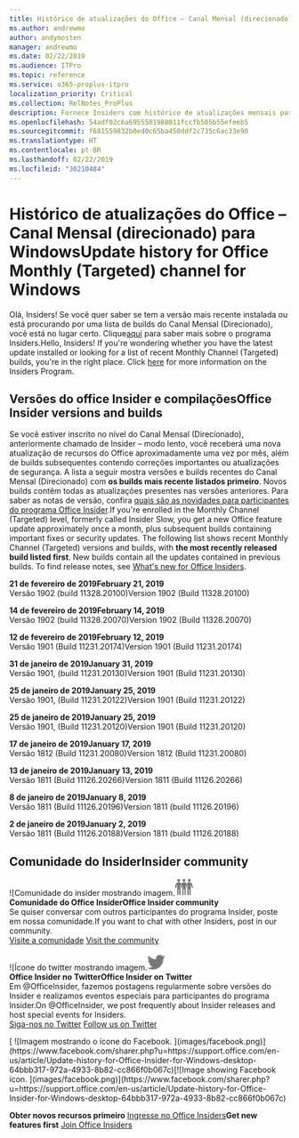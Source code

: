 ```yaml
---
title: Histórico de atualizações do Office – Canal Mensal (direcionado)
ms.author: andrewmo
author: andymosten
manager: andrewmo
ms.date: 02/22/2019
ms.audience: ITPro
ms.topic: reference
ms.service: o365-proplus-itpro
localization_priority: Critical
ms.collection: RelNotes_ProPlus
description: Fornece Insiders com histórico de atualizações mensais para os lançamentos do Canal Mensal Direcionado para a área de trabalho do Windows
ms.openlocfilehash: 54adf02c6a6955501988011fccfb505b55efeeb5
ms.sourcegitcommit: f681559832b0ed0c65ba450ddf2c735c6ac33e90
ms.translationtype: HT
ms.contentlocale: pt-BR
ms.lasthandoff: 02/22/2019
ms.locfileid: "30210484"
---
```

# <a name="update-history-for-office-monthly-targeted-channel-for-windows"></a><span data-ttu-id="dc342-103">Histórico de atualizações do Office – Canal Mensal (direcionado) para Windows</span><span class="sxs-lookup"><span data-stu-id="dc342-103">Update history for Office Monthly (Targeted) channel for Windows</span></span>

<span data-ttu-id="dc342-p101">Olá, Insiders! Se você quer saber se tem a versão mais recente instalada ou está procurando por uma lista de builds do Canal Mensal (Direcionado), você está no lugar certo.                                                                    Clique[aqui](https://insider.office.com/) para saber mais sobre o programa Insiders.</span><span class="sxs-lookup"><span data-stu-id="dc342-p101">Hello, Insiders! If you're wondering whether you have the latest update installed or looking for a list of recent Monthly Channel (Targeted) builds, you're in the right place. Click [here](https://insider.office.com/) for more information on the Insiders Program.</span></span>

## <a name="office-insider-versions-and-builds"></a><span data-ttu-id="dc342-107">Versões do office Insider e compilações</span><span class="sxs-lookup"><span data-stu-id="dc342-107">Office Insider versions and builds</span></span>

<span data-ttu-id="dc342-p102">Se você estiver inscrito no nível do Canal Mensal (Direcionado), anteriormente chamado de Insider – modo lento, você receberá uma nova atualização de recursos do Office aproximadamente uma vez por mês, além de builds subsequentes contendo correções importantes ou atualizações de segurança. A lista a seguir mostra versões e builds recentes do Canal Mensal (Direcionado) com **os builds mais recente listados primeiro**. Novos builds contêm todas as atualizações presentes nas versões anteriores. Para saber as notas de versão, confira [quais são as novidades para participantes do programa Office Insider](https://support.office.com/pt-BR/article/what-s-new-for-office-insiders-c152d1e2-96ff-4ce9-8c14-e74e13847a24).</span><span class="sxs-lookup"><span data-stu-id="dc342-p102">If you're enrolled in the Monthly Channel (Targeted) level, formerly called Insider Slow, you get a new Office feature update approximately once a month, plus subsequent builds containing important fixes or security updates. The following list shows recent Monthly Channel (Targeted) versions and builds, with **the most recently released build listed first**. New builds contain all the updates contained in previous builds. To find release notes, see [What's new for Office Insiders](https://support.office.com/pt-BR/article/what-s-new-for-office-insiders-c152d1e2-96ff-4ce9-8c14-e74e13847a24).</span></span>

<span data-ttu-id="dc342-112">**21 de fevereiro de 2019**</span><span class="sxs-lookup"><span data-stu-id="dc342-112">**February 21, 2019**</span></span><br/> <span data-ttu-id="dc342-113">Versão 1902 (build 11328.20100)</span><span class="sxs-lookup"><span data-stu-id="dc342-113">Version 1902 (Build 11328.20100)</span></span><br/>

<span data-ttu-id="dc342-114">**14 de fevereiro de 2019**</span><span class="sxs-lookup"><span data-stu-id="dc342-114">**February 14, 2019**</span></span><br/> <span data-ttu-id="dc342-115">Versão 1902 (build 11328.20070)</span><span class="sxs-lookup"><span data-stu-id="dc342-115">Version 1902 (Build 11328.20070)</span></span><br/>

<span data-ttu-id="dc342-116">**12 de fevereiro de 2019**</span><span class="sxs-lookup"><span data-stu-id="dc342-116">**February 12, 2019**</span></span><br/> <span data-ttu-id="dc342-117">Versão 1901 (Build 11231.20174)</span><span class="sxs-lookup"><span data-stu-id="dc342-117">Version 1901 (Build 11231.20174)</span></span><br/>

<span data-ttu-id="dc342-118">**31 de janeiro de 2019**</span><span class="sxs-lookup"><span data-stu-id="dc342-118">**January 31, 2019**</span></span><br/> <span data-ttu-id="dc342-119">Versão 1901, (build 11231.20130)</span><span class="sxs-lookup"><span data-stu-id="dc342-119">Version 1901 (Build 11231.20130)</span></span><br/> 

<span data-ttu-id="dc342-120">**25 de janeiro de 2019**</span><span class="sxs-lookup"><span data-stu-id="dc342-120">**January 25, 2019**</span></span><br/> <span data-ttu-id="dc342-121">Versão 1901, (Build 11231.20122)</span><span class="sxs-lookup"><span data-stu-id="dc342-121">Version 1901 (Build 11231.20122)</span></span><br/> 

<span data-ttu-id="dc342-122">**25 de janeiro de 2019**</span><span class="sxs-lookup"><span data-stu-id="dc342-122">**January 25, 2019**</span></span><br/> <span data-ttu-id="dc342-123">Versão 1901, (Build 11231.20120)</span><span class="sxs-lookup"><span data-stu-id="dc342-123">Version 1901 (Build 11231.20120)</span></span><br/> 

<span data-ttu-id="dc342-124">**17 de janeiro de 2019**</span><span class="sxs-lookup"><span data-stu-id="dc342-124">**January 17, 2019**</span></span><br/> <span data-ttu-id="dc342-125">Versão 1812 (Build 11231.20080)</span><span class="sxs-lookup"><span data-stu-id="dc342-125">Version 1812 (Build 11231.20080)</span></span><br/> 

<span data-ttu-id="dc342-126">**13 de janeiro de 2019**</span><span class="sxs-lookup"><span data-stu-id="dc342-126">**January 13, 2019**</span></span><br/> <span data-ttu-id="dc342-127">Versão 1811 (Build 11126.20266)</span><span class="sxs-lookup"><span data-stu-id="dc342-127">Version 1811 (Build 11126.20266)</span></span><br/>

<span data-ttu-id="dc342-128">**8 de janeiro de 2019**</span><span class="sxs-lookup"><span data-stu-id="dc342-128">**January 8, 2019**</span></span><br/> <span data-ttu-id="dc342-129">Versão 1811 (Build 11126.20196)</span><span class="sxs-lookup"><span data-stu-id="dc342-129">Version 1811 (build 11126.20196)</span></span><br/> 

<span data-ttu-id="dc342-130">**2 de janeiro de 2019**</span><span class="sxs-lookup"><span data-stu-id="dc342-130">**January 2, 2019**</span></span><br/> <span data-ttu-id="dc342-131">Versão 1811 (Build 11126.20188)</span><span class="sxs-lookup"><span data-stu-id="dc342-131">Version 1811 (build 11126.20188)</span></span><br/> 


## <a name="insider-community"></a><span data-ttu-id="dc342-132">Comunidade do Insider</span><span class="sxs-lookup"><span data-stu-id="dc342-132">Insider community</span></span>

<span data-ttu-id="dc342-133">![Comunidade do insider mostrando imagem.</span><span class="sxs-lookup"><span data-stu-id="dc342-133">![Image showing insider community.</span></span> ](images/insidercommunity.png)<br/>
<span data-ttu-id="dc342-134">**Comunidade do Office Insider**</span><span class="sxs-lookup"><span data-stu-id="dc342-134">**Office Insider community**</span></span><br/> <span data-ttu-id="dc342-135">Se quiser conversar com outros participantes do programa Insider, poste em nossa comunidade.</span><span class="sxs-lookup"><span data-stu-id="dc342-135">If you want to chat with other Insiders, post in our community.</span></span><br/><span data-ttu-id="dc342-136"> 
[Visite a comunidade](https://go.microsoft.com/fwlink/?linkid=843493)</span><span class="sxs-lookup"><span data-stu-id="dc342-136"> 
[Visit the community](https://go.microsoft.com/fwlink/?linkid=843493)</span></span><br/> 

<span data-ttu-id="dc342-137">![Ícone do twitter mostrando imagem.</span><span class="sxs-lookup"><span data-stu-id="dc342-137">![Image showing twitter icon.</span></span> ](images/twitter.png)<br/>
<span data-ttu-id="dc342-138">**Office Insider no Twitter**</span><span class="sxs-lookup"><span data-stu-id="dc342-138">**Office Insider on Twitter**</span></span><br/> <span data-ttu-id="dc342-139">Em @OfficeInsider, fazemos postagens regularmente sobre versões do Insider e realizamos eventos especiais para participantes do programa Insider.</span><span class="sxs-lookup"><span data-stu-id="dc342-139">On @OfficeInsider, we post frequently about Insider releases and host special events for Insiders.</span></span><br/><span data-ttu-id="dc342-140"> 
[Siga-nos no Twitter](https://go.microsoft.com/fwlink/?linkid=717717)</span><span class="sxs-lookup"><span data-stu-id="dc342-140"> 
[Follow us on Twitter](https://go.microsoft.com/fwlink/?linkid=717717)</span></span><br/> 

<span data-ttu-id="dc342-141">
  [
  ![Imagem mostrando o ícone do Facebook. ](images/facebook.png)](https://www.facebook.com/sharer.php?u=https://support.office.com/en-us/article/Update-history-for-Office-Insider-for-Windows-desktop-64bbb317-972a-4933-8b82-cc866f0b067c)</span><span class="sxs-lookup"><span data-stu-id="dc342-141">[![Image showing Facebook icon. ](images/facebook.png)](https://www.facebook.com/sharer.php?u=https://support.office.com/en-us/article/Update-history-for-Office-Insider-for-Windows-desktop-64bbb317-972a-4933-8b82-cc866f0b067c)</span></span>       


<span data-ttu-id="dc342-142">**Obter novos recursos primeiro**
[Ingresse no Office Insiders](https://insider.office.com/)</span><span class="sxs-lookup"><span data-stu-id="dc342-142">**Get new features first**
[Join Office Insiders](https://insider.office.com/)</span></span>